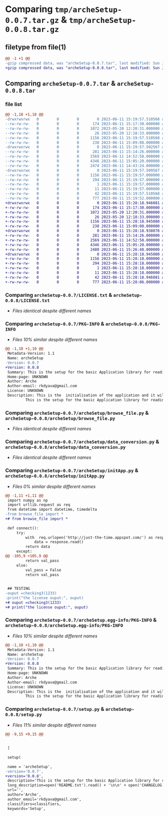 # Comparing `tmp/archeSetup-0.0.7.tar.gz` & `tmp/archeSetup-0.0.8.tar.gz`

## filetype from file(1)

```diff
@@ -1 +1 @@
-gzip compressed data, was "archeSetup-0.0.7.tar", last modified: Sun Jun 11 15:19:57 2023, max compression
+gzip compressed data, was "archeSetup-0.0.8.tar", last modified: Sun Jun 11 15:28:18 2023, max compression
```

## Comparing `archeSetup-0.0.7.tar` & `archeSetup-0.0.8.tar`

### file list

```diff
@@ -1,18 +1,18 @@
-drwxrwxrwx   0        0        0        0 2023-06-11 15:19:57.510568 archeSetup-0.0.7/
--rw-rw-rw-   0        0        0      174 2023-06-11 15:17:30.000000 archeSetup-0.0.7/CHANGELOG.txt
--rw-rw-rw-   0        0        0     1072 2023-05-20 12:20:31.000000 archeSetup-0.0.7/LICENSE.txt
--rw-rw-rw-   0        0        0       26 2023-05-20 12:18:33.000000 archeSetup-0.0.7/MANIFEST.in
--rw-rw-rw-   0        0        0     1156 2023-06-11 15:19:57.510568 archeSetup-0.0.7/PKG-INFO
--rw-rw-rw-   0        0        0      238 2023-06-11 15:09:08.000000 archeSetup-0.0.7/README.txt
-drwxrwxrwx   0        0        0        0 2023-06-11 15:19:57.502567 archeSetup-0.0.7/archeSetup/
--rw-rw-rw-   0        0        0      281 2023-06-11 15:14:26.000000 archeSetup-0.0.7/archeSetup/__init__.py
--rw-rw-rw-   0        0        0     2569 2023-06-11 14:52:58.000000 archeSetup-0.0.7/archeSetup/browse_file.py
--rw-rw-rw-   0        0        0     4346 2023-06-11 15:05:20.000000 archeSetup-0.0.7/archeSetup/data_conversion.py
--rw-rw-rw-   0        0        0     2474 2023-06-11 14:43:24.000000 archeSetup-0.0.7/archeSetup/initApp.py
-drwxrwxrwx   0        0        0        0 2023-06-11 15:19:57.509567 archeSetup-0.0.7/archeSetup.egg-info/
--rw-rw-rw-   0        0        0     1156 2023-06-11 15:19:57.000000 archeSetup-0.0.7/archeSetup.egg-info/PKG-INFO
--rw-rw-rw-   0        0        0      294 2023-06-11 15:19:57.000000 archeSetup-0.0.7/archeSetup.egg-info/SOURCES.txt
--rw-rw-rw-   0        0        0        1 2023-06-11 15:19:57.000000 archeSetup-0.0.7/archeSetup.egg-info/dependency_links.txt
--rw-rw-rw-   0        0        0       11 2023-06-11 15:19:57.000000 archeSetup-0.0.7/archeSetup.egg-info/top_level.txt
--rw-rw-rw-   0        0        0       42 2023-06-11 15:19:57.510568 archeSetup-0.0.7/setup.cfg
--rw-rw-rw-   0        0        0      777 2023-06-11 15:19:52.000000 archeSetup-0.0.7/setup.py
+drwxrwxrwx   0        0        0        0 2023-06-11 15:28:18.946081 archeSetup-0.0.8/
+-rw-rw-rw-   0        0        0      174 2023-06-11 15:17:30.000000 archeSetup-0.0.8/CHANGELOG.txt
+-rw-rw-rw-   0        0        0     1072 2023-05-20 12:20:31.000000 archeSetup-0.0.8/LICENSE.txt
+-rw-rw-rw-   0        0        0       26 2023-05-20 12:18:33.000000 archeSetup-0.0.8/MANIFEST.in
+-rw-rw-rw-   0        0        0     1156 2023-06-11 15:28:18.945080 archeSetup-0.0.8/PKG-INFO
+-rw-rw-rw-   0        0        0      238 2023-06-11 15:09:08.000000 archeSetup-0.0.8/README.txt
+drwxrwxrwx   0        0        0        0 2023-06-11 15:28:18.938078 archeSetup-0.0.8/archeSetup/
+-rw-rw-rw-   0        0        0      281 2023-06-11 15:14:26.000000 archeSetup-0.0.8/archeSetup/__init__.py
+-rw-rw-rw-   0        0        0     2569 2023-06-11 14:52:58.000000 archeSetup-0.0.8/archeSetup/browse_file.py
+-rw-rw-rw-   0        0        0     4346 2023-06-11 15:05:20.000000 archeSetup-0.0.8/archeSetup/data_conversion.py
+-rw-rw-rw-   0        0        0     2480 2023-06-11 15:26:48.000000 archeSetup-0.0.8/archeSetup/initApp.py
+drwxrwxrwx   0        0        0        0 2023-06-11 15:28:18.945080 archeSetup-0.0.8/archeSetup.egg-info/
+-rw-rw-rw-   0        0        0     1156 2023-06-11 15:28:18.000000 archeSetup-0.0.8/archeSetup.egg-info/PKG-INFO
+-rw-rw-rw-   0        0        0      294 2023-06-11 15:28:18.000000 archeSetup-0.0.8/archeSetup.egg-info/SOURCES.txt
+-rw-rw-rw-   0        0        0        1 2023-06-11 15:28:18.000000 archeSetup-0.0.8/archeSetup.egg-info/dependency_links.txt
+-rw-rw-rw-   0        0        0       11 2023-06-11 15:28:18.000000 archeSetup-0.0.8/archeSetup.egg-info/top_level.txt
+-rw-rw-rw-   0        0        0       42 2023-06-11 15:28:18.946081 archeSetup-0.0.8/setup.cfg
+-rw-rw-rw-   0        0        0      777 2023-06-11 15:28:06.000000 archeSetup-0.0.8/setup.py
```

### Comparing `archeSetup-0.0.7/LICENSE.txt` & `archeSetup-0.0.8/LICENSE.txt`

 * *Files identical despite different names*

### Comparing `archeSetup-0.0.7/PKG-INFO` & `archeSetup-0.0.8/PKG-INFO`

 * *Files 10% similar despite different names*

```diff
@@ -1,10 +1,10 @@
 Metadata-Version: 1.1
 Name: archeSetup
-Version: 0.0.7
+Version: 0.0.8
 Summary: This is the setup for the basic Application library for reading the files and extract the data from the txt/lof files. Also, we can convert the data to csv files
 Home-page: UNKNOWN
 Author: Arche
 Author-email: rkdyava@gmail.com
 License: UNKNOWN
 Description: This is the  initialisation of the application and it will be use as check.
         This is the setup for the basic Application library for reading the files and extract the data from the txt/lof files. Also, we can convert the data to csv files
```

### Comparing `archeSetup-0.0.7/archeSetup/browse_file.py` & `archeSetup-0.0.8/archeSetup/browse_file.py`

 * *Files identical despite different names*

### Comparing `archeSetup-0.0.7/archeSetup/data_conversion.py` & `archeSetup-0.0.8/archeSetup/data_conversion.py`

 * *Files identical despite different names*

### Comparing `archeSetup-0.0.7/archeSetup/initApp.py` & `archeSetup-0.0.8/archeSetup/initApp.py`

 * *Files 0% similar despite different names*

```diff
@@ -1,11 +1,11 @@
 import numpy as np
 import urllib.request as req
 from datetime import datetime, timedelta
-from browse_file import *
+# from browse_file import *
 
 def connect():
     try:
         with  req.urlopen('http://just-the-time.appspot.com/') as response:
             data = response.read()
         return data
     except:
@@ -105,9 +105,9 @@
         return val_pass
     else:
         val_pass = False
         return val_pass
   
 
 ## TESTING
-ouput =checking3(1233)
-print("the license ouput:", ouput)
+# ouput =checking3(1233)
+# print("the license ouput:", ouput)
```

### Comparing `archeSetup-0.0.7/archeSetup.egg-info/PKG-INFO` & `archeSetup-0.0.8/archeSetup.egg-info/PKG-INFO`

 * *Files 10% similar despite different names*

```diff
@@ -1,10 +1,10 @@
 Metadata-Version: 1.1
 Name: archeSetup
-Version: 0.0.7
+Version: 0.0.8
 Summary: This is the setup for the basic Application library for reading the files and extract the data from the txt/lof files. Also, we can convert the data to csv files
 Home-page: UNKNOWN
 Author: Arche
 Author-email: rkdyava@gmail.com
 License: UNKNOWN
 Description: This is the  initialisation of the application and it will be use as check.
         This is the setup for the basic Application library for reading the files and extract the data from the txt/lof files. Also, we can convert the data to csv files
```

### Comparing `archeSetup-0.0.7/setup.py` & `archeSetup-0.0.8/setup.py`

 * *Files 11% similar despite different names*

```diff
@@ -9,15 +9,15 @@
 
 
 ]
 
 setup(
 
 name = 'archeSetup',
-version='0.0.7',
+version='0.0.8',
 description='This is the setup for the basic Application library for reading the files and extract the data from the txt/lof files. Also, we can convert the data to csv files',
 long_description=open('README.txt').read() + '\n\n' + open('CHANGELOG.txt').read(),
 url='',
 author='Arche',
 author_email='rkdyava@gmail.com',
 classifiers=classifiers,
 keywords='Setup',
```

